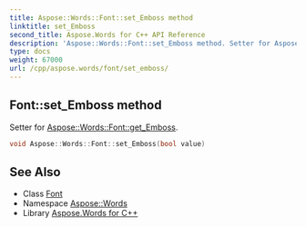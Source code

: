 ```yaml
---
title: Aspose::Words::Font::set_Emboss method
linktitle: set_Emboss
second_title: Aspose.Words for C++ API Reference
description: 'Aspose::Words::Font::set_Emboss method. Setter for Aspose::Words::Font::get_Emboss in C++.'
type: docs
weight: 67000
url: /cpp/aspose.words/font/set_emboss/
---
```

## Font::set_Emboss method


Setter for [Aspose::Words::Font::get_Emboss](../get_emboss/).

```cpp
void Aspose::Words::Font::set_Emboss(bool value)
```

## See Also

* Class [Font](../)
* Namespace [Aspose::Words](../../)
* Library [Aspose.Words for C++](../../../)
